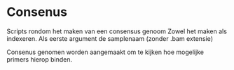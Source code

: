 # Consenus
Scripts rondom het maken van een consensus genoom
Zowel het maken als indexeren.
Als eerste argument de samplenaam (zonder .bam extensie)

Consenus genomen worden aangemaakt om te kijken hoe mogelijke primers hierop binden.
